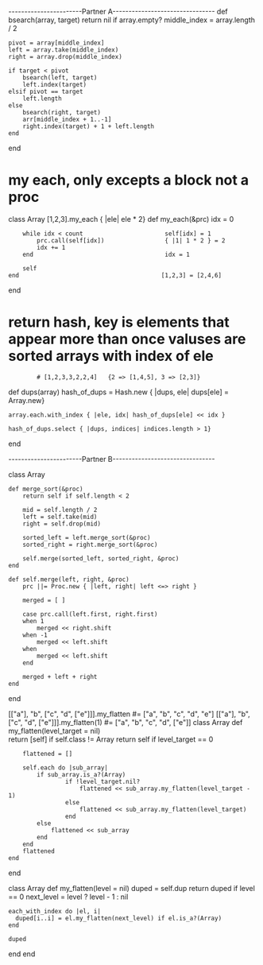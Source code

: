-----------------------Partner A--------------------------------
def bsearch(array, target)
    return nil if array.empty?
    middle_index = array.length / 2

    pivot = array[middle_index]
    left = array.take(middle_index)
    right = array.drop(middle_index)

    if target < pivot
        bsearch(left, target)
        left.index(target)
    elsif pivot == target
        left.length
    else
        bsearch(right, target)
        arr[middle_index + 1..-1]
        right.index(target) + 1 + left.length
    end
end

# my each, only excepts a block not a proc

class Array                                     [1,2,3].my_each { |ele| ele * 2}
    def my_each(&prc)
        idx = 0

        while idx < count                       self[idx] = 1
            prc.call(self[idx])                 { |1| 1 * 2 } = 2
            idx += 1        
        end                                     idx = 1

        self
    end                                        [1,2,3] = [2,4,6]
end

# return hash, key is elements that appear more than once valuses are sorted arrays with index of ele
            # [1,2,3,3,2,2,4]   {2 => [1,4,5], 3 => [2,3]}
def dups(array)
    hash_of_dups = Hash.new { |dups, ele| dups[ele] = Array.new}

    array.each.with_index { |ele, idx| hash_of_dups[ele] << idx }

    hash_of_dups.select { |dups, indices| indices.length > 1}
end









-----------------------Partner B--------------------------------

class Array
                                      
    def merge_sort(&proc)                       
        return self if self.length < 2                                

        mid = self.length / 2                   
        left = self.take(mid)                   
        right = self.drop(mid)                  

        sorted_left = left.merge_sort(&proc)                
        sorted_right = right.merge_sort(&proc)      

        self.merge(sorted_left, sorted_right, &proc)   
    end

    def self.merge(left, right, &proc)                             
        prc ||= Proc.new { |left, right| left <=> right }    

        merged = [ ]

        case prc.call(left.first, right.first)            
        when 1
            merged << right.shift                       
        when -1
            merged << left.shift
        when     
            merged << left.shift
        end

        merged + left + right      
    end


end

<!-- my_flatten
to_specified_level
if no level, entirely flatten nested arrays -->

              

[["a"], "b", ["c", "d", ["e"]]].my_flatten #= ["a", "b", "c", "d", "e"]
[["a"], "b", ["c", "d", ["e"]]].my_flatten(1) #= ["a", "b", "c", "d", ["e"]]
class Array
    def my_flatten(level_target = nil)          
        return [self] if self.class != Array
        return self if level_target == 0

        flattened = []

        self.each do |sub_array|
            if sub_array.is_a?(Array)
                    if !level_target.nil?
                        flattened << sub_array.my_flatten(level_target - 1)
                    else
                        flattened << sub_array.my_flatten(level_target)
                    end
            else
                flattened << sub_array
            end
        end
        flattened
    end
end


class Array
  def my_flatten(level = nil)
    duped = self.dup
    return duped if level == 0
    next_level = level ? level - 1 : nil

    each_with_index do |el, i|
      duped[i..i] = el.my_flatten(next_level) if el.is_a?(Array)
    end

    duped
  end
end

